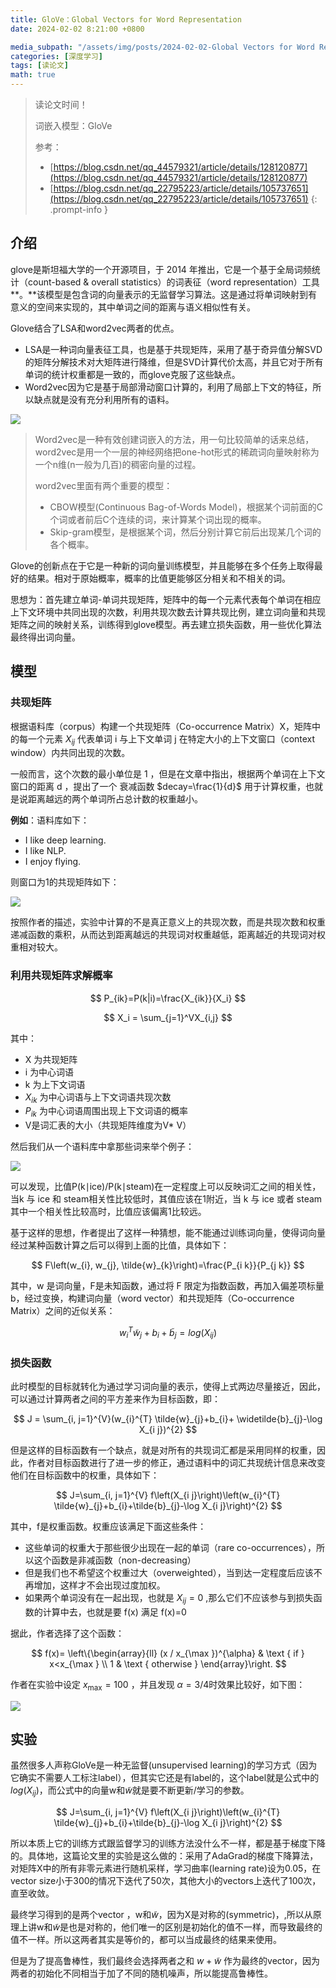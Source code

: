 ```yaml
---
title: GloVe：Global Vectors for Word Representation
date: 2024-02-02 8:21:00 +0800

media_subpath: "/assets/img/posts/2024-02-02-Global Vectors for Word Representation"
categories: [深度学习]
tags: [读论文]
math: true
---
```


> 读论文时间！
>
> 词嵌入模型：GloVe
>
> 参考：
>
> - [https://blog.csdn.net/qq_44579321/article/details/128120877](https://blog.csdn.net/qq_44579321/article/details/128120877)
> - [https://blog.csdn.net/qq_22795223/article/details/105737651](https://blog.csdn.net/qq_22795223/article/details/105737651)
{: .prompt-info }

## 介绍

glove是斯坦福大学的一个开源项目，于 2014 年推出，它是一个基于全局词频统计（count-based & overall statistics）的词表征（word representation）工具**。**该模型是包含词的向量表示的无监督学习算法。这是通过将单词映射到有意义的空间来实现的，其中单词之间的距离与语义相似性有关。

Glove结合了LSA和word2vec两者的优点。

- LSA是一种词向量表征工具，也是基于共现矩阵，采用了基于奇异值分解SVD的矩阵分解技术对大矩阵进行降维，但是SVD计算代价太高，并且它对于所有单词的统计权重都是一致的，而glove克服了这些缺点。
- Word2vec因为它是基于局部滑动窗口计算的，利用了局部上下文的特征，所以缺点就是没有充分利用所有的语料。  

![](window.gif)

> Word2vec是一种有效创建词嵌入的方法，用一句比较简单的话来总结，word2vec是用一个一层的神经网络把one-hot形式的稀疏词向量映射称为一个n维(n一般为几百)的稠密向量的过程。
>
> word2vec里面有两个重要的模型：
>
> - CBOW模型(Continuous Bag-of-Words Model)，根据某个词前面的C个词或者前后C个连续的词，来计算某个词出现的概率。
> - Skip-gram模型，是根据某个词，然后分别计算它前后出现某几个词的各个概率。

Glove的创新点在于它是一种新的词向量训练模型，并且能够在多个任务上取得最好的结果。相对于原始概率，概率的比值更能够区分相关和不相关的词。

思想为：首先建立单词-单词共现矩阵，矩阵中的每一个元素代表每个单词在相应上下文环境中共同出现的次数，利用共现次数去计算共现比例，建立词向量和共现矩阵之间的映射关系，训练得到glove模型。再去建立损失函数，用一些优化算法最终得出词向量。

## 模型

### 共现矩阵

根据语料库（corpus）构建一个共现矩阵（Co-occurrence Matrix）X，矩阵中的每一个元素  $X_{i j}$ 代表单词  i  与上下文单词 j 在特定大小的上下文窗口（context window）内共同出现的次数。

一般而言，这个次数的最小单位是 1 ，但是在文章中指出，根据两个单词在上下文窗口的距离 d ，提出了一个 衰减函数 $decay=\frac{1}{d}$ 用于计算权重，也就是说距离越远的两个单词所占总计数的权重越小。

**例如**：语料库如下：

- I like deep learning.
- I like NLP.
- I enjoy flying.

则窗口为1的共现矩阵如下：

![](gxjz.png)

按照作者的描述，实验中计算的不是真正意义上的共现次数，而是共现次数和权重递减函数的乘积，从而达到距离越远的共现词对权重越低，距离越近的共现词对权重相对较大。

### 利用共现矩阵求解概率

$$
P_{ik}=P(k|i)=\frac{X_{ik}}{X_i}
$$

$$
X_i = \sum_{j=1}^VX_{i,j}
$$

其中：

- X 为共现矩阵
- i 为中心词语
- k 为上下文词语
- $X_{ik}$ 为中心词语与上下文词语共现次数
- $P_{ik}$ 为中心词语周围出现上下文词语的概率
- V是词汇表的大小（共现矩阵维度为V* V）

然后我们从一个语料库中拿那些词来举个例子：

![](glove_3.png)

可以发现，比值P(k∣ice)/P(k∣steam)在一定程度上可以反映词汇之间的相关性，当k 与 ice 和 steam相关性比较低时，其值应该在1附近，当 k 与 ice 或者 steam 其中一个相关性比较高时，比值应该偏离1比较远。

基于这样的思想，作者提出了这样一种猜想，能不能通过训练词向量，使得词向量经过某种函数计算之后可以得到上面的比值，具体如下：

$$
F\left(w_{i}, w_{j}, \tilde{w}_{k}\right)=\frac{P_{i k}}{P_{j k}}
$$

其中，w 是词向量，F是未知函数，通过将 F 限定为指数函数，再加入偏差项标量 b，经过变换，构建词向量（word vector）和共现矩阵（Co-occurrence Matrix）之间的近似关系：

$$
w_i^T\widetilde{w}_j+b_i+\widetilde{b}_j=log(X_{ij})
$$

### 损失函数

此时模型的目标就转化为通过学习词向量的表示，使得上式两边尽量接近，因此，可以通过计算两者之间的平方差来作为目标函数，即：

$$
J = \sum_{i, j=1}^{V}(w_{i}^{T} \tilde{w}_{j}+b_{i}+ \widetilde{b}_{j}-\log X_{i j})^{2}
$$

但是这样的目标函数有一个缺点，就是对所有的共现词汇都是采用同样的权重，因此，作者对目标函数进行了进一步的修正，通过语料中的词汇共现统计信息来改变他们在目标函数中的权重，具体如下：

$$
J=\sum_{i, j=1}^{V} f\left(X_{i j}\right)\left(w_{i}^{T} \tilde{w}_{j}+b_{i}+\tilde{b}_{j}-\log X_{i j}\right)^{2}
$$

其中，f是权重函数。权重应该满足下面这些条件：

- 这些单词的权重大于那些很少出现在一起的单词（rare co-occurrences），所以这个函数是非减函数（non-decreasing）
- 但是我们也不希望这个权重过大（overweighted），当到达一定程度后应该不再增加，这样才不会出现过度加权。
- 如果两个单词没有在一起出现，也就是 $X_{ij} = 0$ ,那么它们不应该参与到损失函数的计算中去，也就是要 f(x) 满足 f(x)=0

据此，作者选择了这个函数：

$$
f(x)=
\left\{\begin{array}{ll}
(x / x_{\max })^{\alpha} & \text { if } x<x_{\max } \\
1 & \text { otherwise } 
\end{array}\right.
$$

作者在实验中设定 $x_{\max }=100$ ，并且发现 $\alpha=3 / 4$时效果比较好，如下图：

![](glove_f.png)

## 实验

虽然很多人声称GloVe是一种无监督(unsupervised learning)的学习方式（因为它确实不需要人工标注label），但其实它还是有label的，这个label就是公式中的 $log(X_{ij})$，而公式中的向量w和$\tilde{w}$就是要不断更新/学习的参数。

$$
J=\sum_{i, j=1}^{V} f\left(X_{i j}\right)\left(w_{i}^{T} \tilde{w}_{j}+b_{i}+\tilde{b}_{j}-\log X_{i j}\right)^{2}
$$

所以本质上它的训练方式跟监督学习的训练方法没什么不一样，都是基于梯度下降的。具体地，这篇论文里的实验是这么做的：采用了AdaGrad的梯度下降算法，对矩阵X中的所有非零元素进行随机采样，学习曲率(learning rate)设为0.05，在vector size小于300的情况下迭代了50次，其他大小的vectors上迭代了100次，直至收敛。

最终学习得到的是两个vector ，w和$\tilde{w}$，因为X是对称的(symmetric)，,所以从原理上讲w和$\tilde{w}$是也是对称的，他们唯一的区别是初始化的值不一样，而导致最终的值不一样。所以这两者其实是等价的，都可以当成最终的结果来使用。

但是为了提高鲁棒性，我们最终会选择两者之和 $w+\tilde{w}$ 作为最终的vector，因为两者的初始化不同相当于加了不同的随机噪声，所以能提高鲁棒性。